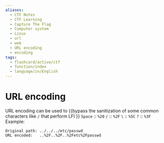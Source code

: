 ```yaml
---
aliases:
  - CTF Notes
  - CTF Learning
  - Capture The Flag
  - Computer system
  - Linux
  - url
  - web
  - URL encoding 
  - encoding
tags:
  - flashcard/active/ctf
  - function/index
  - language/in/English
---
```


# URL encoding 
URL encoding can be used to {{bypass the sanitization of some common characters like `/` that perform LFI }}
`Space` :: `%20` <!--SR:!2024-12-15,1,230-->
`/`    :: `%2F` <!--SR:!2024-12-18,4,270-->
`\`    :: `%5C` <!--SR:!2024-12-15,1,230-->
`?`    :: `%3F` <!--SR:!2024-12-15,1,230-->
Example:
```
Original path: ../../../etc/passwd
URL encoded:   ..%2F..%2F..%2Fetc%2Fpasswd
```
